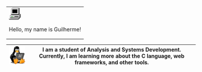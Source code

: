 

<table >
    <tr>
        <td>
             <img src="my_computer_animated_commission_by_wrim_d5iuujc.gif">
    <p>Hello, my name is Guilherme!</p>
        </td>
    </tr>
</table>






| <img  width="110" src="linux-computer.gif"> | I am a student of Analysis and Systems Development. Currently, I am learning more about the C language, web frameworks, and other tools. |
|:-----------------------------------------------------:|:------------------------------------------------------:|

  



